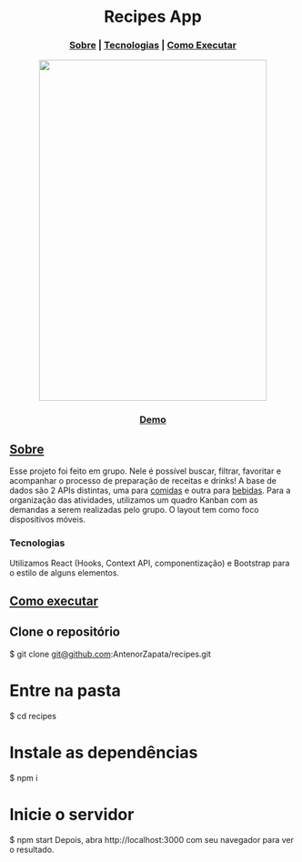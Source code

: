                             
<h1 align="center">Recipes App </h1>

<h3 align="center">     
  <a href="#Sobre">Sobre</a>  |
    <a href="#tcnologias">Tecnologias</a>     |
  <a href="#Como-executar">Como Executar</a>   
</h3>


<p align="center">     
<img src="https://github.com/AntenorZapata/recipes/blob/master/src/images/recipes-app.gif?raw=true" width="400" height="600"/>
</p>
  
<h3 align="center"> 
<a href="https://agitated-bell-17c42f.netlify.app/">Demo</a>
</h3>

## [Sobre](#Sobre)
Esse projeto foi feito em grupo. Nele é possível buscar, filtrar, favoritar e acompanhar o processo de preparação de receitas e drinks!
A base de dados são 2 APIs distintas, uma para [comidas](https://www.themealdb.com/) e outra para [bebidas](https://www.thecocktaildb.com/api.php).
Para a organização das atividades, utilizamos um quadro Kanban com as demandas a serem realizadas pelo grupo.
O layout tem como foco dispositivos móveis. 

<h3 id="tcnologias">
  Tecnologias
</h3>
Utilizamos React (Hooks, Context API, componentização) e Bootstrap para o estilo de alguns elementos. 

## [Como executar](#Como-executar)

## Clone o repositório
$ git clone git@github.com:AntenorZapata/recipes.git

# Entre na pasta  
$ cd recipes

# Instale as dependências
$ npm i

# Inicie o servidor
$ npm start
Depois, abra http://localhost:3000 com seu navegador para ver o resultado.

